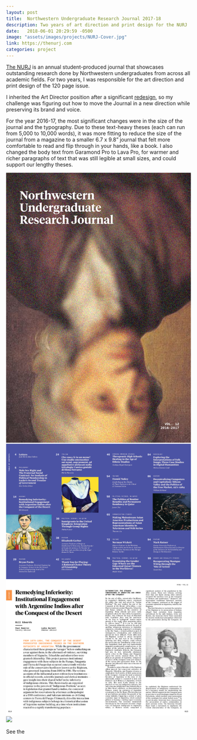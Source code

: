 ```yaml
---
layout: post
title:  Northwestern Undergraduate Research Journal 2017-18
description: Two years of art direction and print design for the NURJ
date:   2018-06-01 20:29:59 -0500
image: "assets/images/projects/NURJ-Cover.jpg"
link: https://thenurj.com
categories: project
---
```

[The NURJ] is an annual student-produced journal that showcases outstanding research done by Northwestern undergraduates from across all academic fields. For two years, I was responsible for the art direction and print design of the 120 page issue.

I inherited the Art Director position after a significant [redesign], so my challenge was figuring out how to move the Journal in a new direction while preserving its brand and voice.

For the year 2016-17, the most significant changes were in the size of the journal and the typography. Due to these text-heavy theses (each can run from 5,000 to 10,000 words), it was more fitting to reduce the size of the journal from a magazine to a smaller 6.7 x 9.8” journal that felt more comfortable to read and flip through in your hands, like a book. I also changed the body text from Garamond Pro to Lava Pro, for warmer and richer paragraphs of text that was still legible at small sizes, and could support our lengthy theses.

![](/assets/images/projects/nurj-1617-0.jpg)
![](/assets/images/projects/nurj-1617-1.jpg)
![](/assets/images/projects/nurj-1617-2.jpg)
![](/assets/images/projects/nurj-1617-3.jpg)

See the


[The NURJ]: https://thenurj.com
[redesign]: http://joshshi.com/2017/02/04/nurj.html
